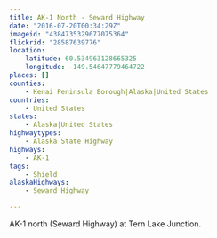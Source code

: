 ```yaml
---
title: AK-1 North - Seward Highway
date: "2016-07-20T00:34:29Z"
imageid: "4384735329677075364"
flickrid: "28587639776"
location:
    latitude: 60.534963128665325
    longitude: -149.54647779464722
places: []
counties:
    - Kenai Peninsula Borough|Alaska|United States
countries:
    - United States
states:
    - Alaska|United States
highwaytypes:
    - Alaska State Highway
highways:
    - AK-1
tags:
    - Shield
alaskaHighways:
    - Seward Highway

---
```

AK-1 north (Seward Highway) at Tern Lake Junction.